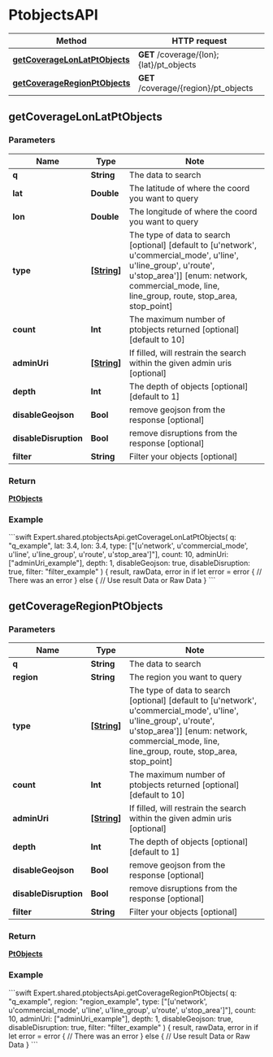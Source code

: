 # PtobjectsAPI

Method | HTTP request
------------- | -------------
[**getCoverageLonLatPtObjects**](#getCoverageLonLatPtObjects) | **GET** /coverage/{lon};{lat}/pt_objects
[**getCoverageRegionPtObjects**](#getCoverageRegionPtObjects) | **GET** /coverage/{region}/pt_objects

## **getCoverageLonLatPtObjects**

### Parameters

Name | Type | Note
---- | ---- | ----
**q** | **String** | The data to search 
**lat** | **Double** | The latitude of where the coord you want to query 
**lon** | **Double** | The longitude of where the coord you want to query 
**type** | [**[String]**](String.md) | The type of data to search [optional] [default to [u&#39;network&#39;, u&#39;commercial_mode&#39;, u&#39;line&#39;, u&#39;line_group&#39;, u&#39;route&#39;, u&#39;stop_area&#39;]] [enum: network, commercial_mode, line, line_group, route, stop_area, stop_point] 
**count** | **Int** | The maximum number of ptobjects returned [optional] [default to 10] 
**adminUri** | [**[String]**](String.md) | If filled, will restrain the search within the given admin uris [optional] 
**depth** | **Int** | The depth of objects [optional] [default to 1] 
**disableGeojson** | **Bool** | remove geojson from the response [optional] 
**disableDisruption** | **Bool** | remove disruptions from the response [optional] 
**filter** | **String** | Filter your objects [optional] 

### Return
[**PtObjects**](../model/PtObjects.md)


<h3>Example</h3>
```swift
Expert.shared.ptobjectsApi.getCoverageLonLatPtObjects(
    q: "q_example", 
    lat: 3.4, 
    lon: 3.4, 
    type: ["[u'network', u'commercial_mode', u'line', u'line_group', u'route', u'stop_area']"], 
    count: 10, 
    adminUri: ["adminUri_example"], 
    depth: 1, 
    disableGeojson: true, 
    disableDisruption: true, 
    filter: "filter_example"
) { result, rawData, error in
    if let error = error {
        // There was an error
    } else {
        // Use result Data or Raw Data
    }
```

## **getCoverageRegionPtObjects**

### Parameters

Name | Type | Note
---- | ---- | ----
**q** | **String** | The data to search 
**region** | **String** | The region you want to query 
**type** | [**[String]**](String.md) | The type of data to search [optional] [default to [u&#39;network&#39;, u&#39;commercial_mode&#39;, u&#39;line&#39;, u&#39;line_group&#39;, u&#39;route&#39;, u&#39;stop_area&#39;]] [enum: network, commercial_mode, line, line_group, route, stop_area, stop_point] 
**count** | **Int** | The maximum number of ptobjects returned [optional] [default to 10] 
**adminUri** | [**[String]**](String.md) | If filled, will restrain the search within the given admin uris [optional] 
**depth** | **Int** | The depth of objects [optional] [default to 1] 
**disableGeojson** | **Bool** | remove geojson from the response [optional] 
**disableDisruption** | **Bool** | remove disruptions from the response [optional] 
**filter** | **String** | Filter your objects [optional] 

### Return
[**PtObjects**](../model/PtObjects.md)


<h3>Example</h3>
```swift
Expert.shared.ptobjectsApi.getCoverageRegionPtObjects(
    q: "q_example", 
    region: "region_example", 
    type: ["[u'network', u'commercial_mode', u'line', u'line_group', u'route', u'stop_area']"], 
    count: 10, 
    adminUri: ["adminUri_example"], 
    depth: 1, 
    disableGeojson: true, 
    disableDisruption: true, 
    filter: "filter_example"
) { result, rawData, error in
    if let error = error {
        // There was an error
    } else {
        // Use result Data or Raw Data
    }
```

